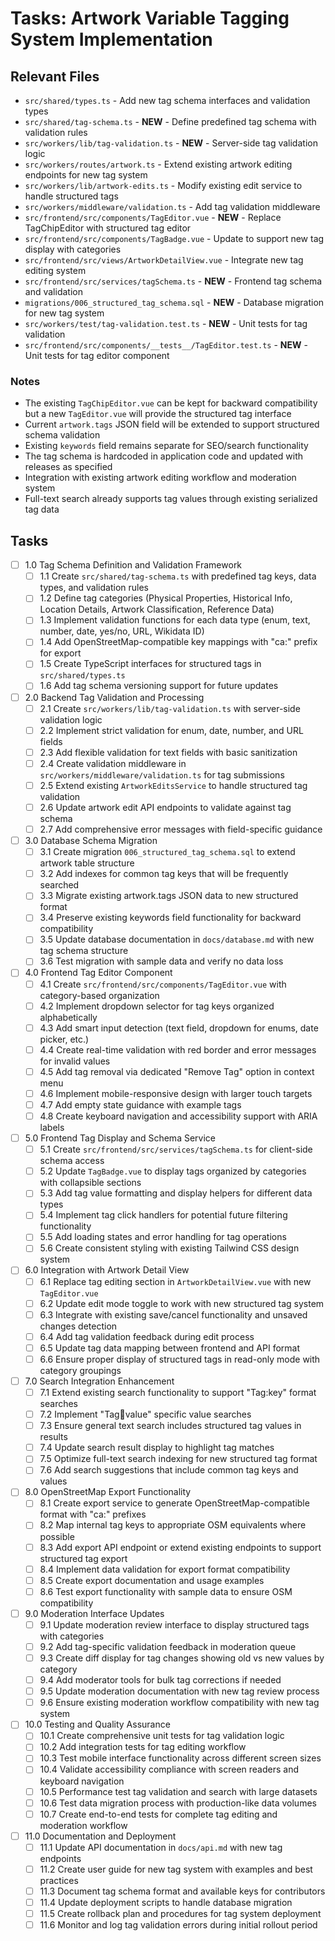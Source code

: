 # Tasks: Artwork Variable Tagging System Implementation

## Relevant Files

- `src/shared/types.ts` - Add new tag schema interfaces and validation types
- `src/shared/tag-schema.ts` - **NEW** - Define predefined tag schema with validation rules
- `src/workers/lib/tag-validation.ts` - **NEW** - Server-side tag validation logic
- `src/workers/routes/artwork.ts` - Extend existing artwork editing endpoints for new tag system
- `src/workers/lib/artwork-edits.ts` - Modify existing edit service to handle structured tags
- `src/workers/middleware/validation.ts` - Add tag validation middleware
- `src/frontend/src/components/TagEditor.vue` - **NEW** - Replace TagChipEditor with structured tag editor
- `src/frontend/src/components/TagBadge.vue` - Update to support new tag display with categories
- `src/frontend/src/views/ArtworkDetailView.vue` - Integrate new tag editing system
- `src/frontend/src/services/tagSchema.ts` - **NEW** - Frontend tag schema and validation
- `migrations/006_structured_tag_schema.sql` - **NEW** - Database migration for new tag system
- `src/workers/test/tag-validation.test.ts` - **NEW** - Unit tests for tag validation
- `src/frontend/src/components/__tests__/TagEditor.test.ts` - **NEW** - Unit tests for tag editor component

### Notes

- The existing `TagChipEditor.vue` can be kept for backward compatibility but a new `TagEditor.vue` will provide the structured tag interface
- Current `artwork.tags` JSON field will be extended to support structured schema validation
- Existing `keywords` field remains separate for SEO/search functionality
- The tag schema is hardcoded in application code and updated with releases as specified
- Integration with existing artwork editing workflow and moderation system
- Full-text search already supports tag values through existing serialized tag data

## Tasks

- [ ] 1.0 Tag Schema Definition and Validation Framework
  - [ ] 1.1 Create `src/shared/tag-schema.ts` with predefined tag keys, data types, and validation rules
  - [ ] 1.2 Define tag categories (Physical Properties, Historical Info, Location Details, Artwork Classification, Reference Data)
  - [ ] 1.3 Implement validation functions for each data type (enum, text, number, date, yes/no, URL, Wikidata ID)
  - [ ] 1.4 Add OpenStreetMap-compatible key mappings with "ca:" prefix for export
  - [ ] 1.5 Create TypeScript interfaces for structured tags in `src/shared/types.ts`
  - [ ] 1.6 Add tag schema versioning support for future updates

- [ ] 2.0 Backend Tag Validation and Processing
  - [ ] 2.1 Create `src/workers/lib/tag-validation.ts` with server-side validation logic
  - [ ] 2.2 Implement strict validation for enum, date, number, and URL fields
  - [ ] 2.3 Add flexible validation for text fields with basic sanitization
  - [ ] 2.4 Create validation middleware in `src/workers/middleware/validation.ts` for tag submissions
  - [ ] 2.5 Extend existing `ArtworkEditsService` to handle structured tag validation
  - [ ] 2.6 Update artwork edit API endpoints to validate against tag schema
  - [ ] 2.7 Add comprehensive error messages with field-specific guidance

- [ ] 3.0 Database Schema Migration
  - [ ] 3.1 Create migration `006_structured_tag_schema.sql` to extend artwork table structure
  - [ ] 3.2 Add indexes for common tag keys that will be frequently searched
  - [ ] 3.3 Migrate existing artwork.tags JSON data to new structured format
  - [ ] 3.4 Preserve existing keywords field functionality for backward compatibility
  - [ ] 3.5 Update database documentation in `docs/database.md` with new tag schema structure
  - [ ] 3.6 Test migration with sample data and verify no data loss

- [ ] 4.0 Frontend Tag Editor Component
  - [ ] 4.1 Create `src/frontend/src/components/TagEditor.vue` with category-based organization
  - [ ] 4.2 Implement dropdown selector for tag keys organized alphabetically
  - [ ] 4.3 Add smart input detection (text field, dropdown for enums, date picker, etc.)
  - [ ] 4.4 Create real-time validation with red border and error messages for invalid values
  - [ ] 4.5 Add tag removal via dedicated "Remove Tag" option in context menu
  - [ ] 4.6 Implement mobile-responsive design with larger touch targets
  - [ ] 4.7 Add empty state guidance with example tags
  - [ ] 4.8 Create keyboard navigation and accessibility support with ARIA labels

- [ ] 5.0 Frontend Tag Display and Schema Service
  - [ ] 5.1 Create `src/frontend/src/services/tagSchema.ts` for client-side schema access
  - [ ] 5.2 Update `TagBadge.vue` to display tags organized by categories with collapsible sections
  - [ ] 5.3 Add tag value formatting and display helpers for different data types
  - [ ] 5.4 Implement tag click handlers for potential future filtering functionality
  - [ ] 5.5 Add loading states and error handling for tag operations
  - [ ] 5.6 Create consistent styling with existing Tailwind CSS design system

- [ ] 6.0 Integration with Artwork Detail View
  - [ ] 6.1 Replace tag editing section in `ArtworkDetailView.vue` with new `TagEditor.vue`
  - [ ] 6.2 Update edit mode toggle to work with new structured tag system
  - [ ] 6.3 Integrate with existing save/cancel functionality and unsaved changes detection
  - [ ] 6.4 Add tag validation feedback during edit process
  - [ ] 6.5 Update tag data mapping between frontend and API format
  - [ ] 6.6 Ensure proper display of structured tags in read-only mode with category groupings

- [ ] 7.0 Search Integration Enhancement
  - [ ] 7.1 Extend existing search functionality to support "Tag:key" format searches
  - [ ] 7.2 Implement "Tag:key:value" specific value searches
  - [ ] 7.3 Ensure general text search includes structured tag values in results
  - [ ] 7.4 Update search result display to highlight tag matches
  - [ ] 7.5 Optimize full-text search indexing for new structured tag format
  - [ ] 7.6 Add search suggestions that include common tag keys and values

- [ ] 8.0 OpenStreetMap Export Functionality
  - [ ] 8.1 Create export service to generate OpenStreetMap-compatible format with "ca:" prefixes
  - [ ] 8.2 Map internal tag keys to appropriate OSM equivalents where possible
  - [ ] 8.3 Add export API endpoint or extend existing endpoints to support structured tag export
  - [ ] 8.4 Implement data validation for export format compatibility
  - [ ] 8.5 Create export documentation and usage examples
  - [ ] 8.6 Test export functionality with sample data to ensure OSM compatibility

- [ ] 9.0 Moderation Interface Updates
  - [ ] 9.1 Update moderation review interface to display structured tags with categories
  - [ ] 9.2 Add tag-specific validation feedback in moderation queue
  - [ ] 9.3 Create diff display for tag changes showing old vs new values by category
  - [ ] 9.4 Add moderator tools for bulk tag corrections if needed
  - [ ] 9.5 Update moderation documentation with new tag review process
  - [ ] 9.6 Ensure existing moderation workflow compatibility with new tag system

- [ ] 10.0 Testing and Quality Assurance
  - [ ] 10.1 Create comprehensive unit tests for tag validation logic
  - [ ] 10.2 Add integration tests for tag editing workflow
  - [ ] 10.3 Test mobile interface functionality across different screen sizes
  - [ ] 10.4 Validate accessibility compliance with screen readers and keyboard navigation
  - [ ] 10.5 Performance test tag validation and search with large datasets
  - [ ] 10.6 Test data migration process with production-like data volumes
  - [ ] 10.7 Create end-to-end tests for complete tag editing and moderation workflow

- [ ] 11.0 Documentation and Deployment
  - [ ] 11.1 Update API documentation in `docs/api.md` with new tag endpoints
  - [ ] 11.2 Create user guide for new tag system with examples and best practices
  - [ ] 11.3 Document tag schema format and available keys for contributors
  - [ ] 11.4 Update deployment scripts to handle database migration
  - [ ] 11.5 Create rollback plan and procedures for tag system deployment
  - [ ] 11.6 Monitor and log tag validation errors during initial rollout period
